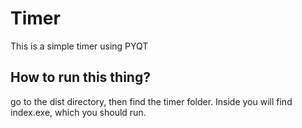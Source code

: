 # Timer
This is a simple timer using PYQT

## How to run this thing?

go to the dist directory, then find the timer folder. Inside you will find index.exe, which you should run.
